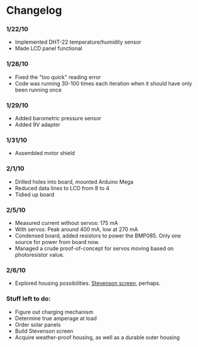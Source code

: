 # Changelog

### 1/22/10
* Implemented DHT-22 temperature/humidity sensor
* Made LCD panel functional

### 1/28/10
* Fixed the "too quick" reading error
* Code was running 30-100 times each iteration when it should have only been running once

### 1/29/10
* Added barometric pressure sensor
* Added 9V adapter

### 1/31/10
* Assembled motor shield

### 2/1/10
* Drilled holes into board, mounted Arduino Mega
* Reduced data lines to LCD from 8 to 4
* Tidied up board

### 2/5/10
* Measured current without servos: 175 mA
* With servos: Peak around 400 mA, low at 270 mA
* Condensed board, added resistors to power the BMP085.  Only one source for power from board now.
* Managed a crude proof-of-concept for servos moving based on photoresistor value.

### 2/6/10
* Explored housing possibilities.  [Stevenson screen](https://en.wikipedia.org/wiki/Stevenson_screen), perhaps.

### Stuff left to do:
* Figure out charging mechanism
* Determine true amperage at load
* Order solar panels
* Build Stevenson screen
* Acquire weather-proof housing, as well as a durable outer housing